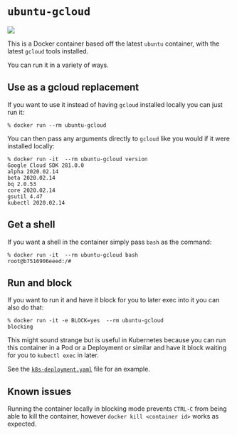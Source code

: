 # `ubuntu-gcloud`

[![](https://images.microbadger.com/badges/version/rk295/ubuntu-gcloud.svg)](https://hub.docker.com/repository/docker/rk295/ubuntu-gcloud/general)

This is a Docker container based off the latest `ubuntu` container, with the latest `gcloud` tools installed.

You can run it in a variety of ways.

## Use as a gcloud replacement

If you want to use it instead of having `gcloud` installed locally you can just run it:

```
% docker run --rm ubuntu-gcloud
```

You can then pass any arguments directly to `gcloud` like you would if it were installed locally:

```
% docker run -it  --rm ubuntu-gcloud version
Google Cloud SDK 281.0.0
alpha 2020.02.14
beta 2020.02.14
bq 2.0.53
core 2020.02.14
gsutil 4.47
kubectl 2020.02.14
```

## Get a shell

If you want a shell in the container simply pass `bash` as the command:

```
% docker run -it  --rm ubuntu-gcloud bash
root@b7516906eeed:/# 
```

## Run and block

If you want to run it and have it block for you to later exec into it you can also do that:

```
% docker run -it -e BLOCK=yes  --rm ubuntu-gcloud
blocking
```

This might sound strange but is useful in Kubernetes because you can run this container in a Pod or a Deployment or similar and have it block waiting for you to `kubectl exec` in later.

See the [`k8s-deployment.yaml`](k8s-deployment.yaml) file for an example.


## Known issues

Running the container locally in blocking mode prevents `CTRL-C` from being able to kill the container, however `docker kill <container id>` works as expected.